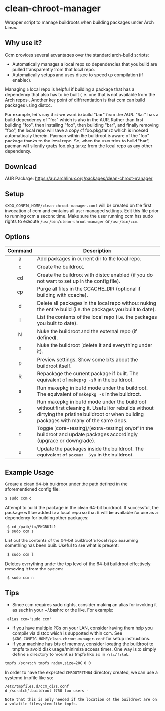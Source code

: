 # clean-chroot-manager
Wrapper script to manage buildroots when building packages under Arch Linux.

## Why use it?
Ccm provides several advantages over the standard arch-build scripts:
* Automatically manages a local repo so dependencies that you build are pulled transparently from that local repo.
* Automatically setups and uses distcc to speed up compilation (if enabled).

Managing a local repo is helpful if building a package that has a dependency that also has to be built (i.e. one that is not available from the Arch repos). Another key point of differentiation is that ccm can build packages using distcc.

For example, let's say that we want to build "bar" from the AUR. "Bar" has a build dependency of "foo" which is also in the AUR. Rather than first building "foo", then installing "foo", then building "bar", and finally removing "foo", the local repo will save a copy of foo.pkg.tar.xz which is indexed automatically therein. Pacman within the buildroot is aware of the "foo" package thanks to the local repo. So, when the user tries to build "bar", pacman will silently grabs foo.pkg.tar.xz from the local repo as any other dependency.

## Download
AUR Package: https://aur.archlinux.org/packages/clean-chroot-manager

## Setup
`$XDG_CONFIG_HOME/clean-chroot-manager.conf` will be created on the first invocation of ccm and contains all user managed settings. Edit this file prior to running ccm a second time. Make sure the user running ccm has sudo rights to execute `/usr/bin/clean-chroot-manager` or `/usr/bin/ccm`.

## Options
| Command | Description |
| :---: | --- |
| a | Add packages in current dir to the local repo. |
| c | Create the buildroot. |
| cd | Create the buildroot with distcc enabled (if you do not want to set up in the config file). |
| cp | Purge all files in the CCACHE_DIR (optional if building with ccache). |
| d | Delete all packages in the local repo without nuking the entire build (i.e. the packages you built to date). |
| l | List the contents of the local repo (i.e. the packages you built to date). |
| N | Nuke the buildroot and the external repo (if defined). |
| n | Nuke the buildroot (delete it and everything under it). |
| p | Preview settings. Show some bits about the buildroot itself. |
| R | Repackage the current package if built. The equivalent of `makepkg -sR` in the buildroot. |
| s | Run makepkg in build mode under the buildroot. The equivalent of `makepkg -s` in the buildroot. |
| S | Run makepkg in build mode under the buildroot without first cleaning it. Useful for rebuilds without dirtying the pristine buildroot or when building packages with many of the same deps. |
| t | Toggle [core-testing]/[extra-testing] on/off in the buildroot and update packages accordingly (upgrade or downgrade). |
| u | Update the packages inside the buildroot. The equivalent of `pacman -Syu` in the buildroot. |

## Example Usage
Create a clean 64-bit buildroot under the path defined in the aforementioned config file:
```
$ sudo ccm c
```

Attempt to build the package in the clean 64-bit buildroot. If successful, the package will be added to a local repo so that it will be available for use as a dependency for building other packages:
```
 $ cd /path/to/PKGBUILD
 $ sudo ccm s
```

List out the contents of the 64-bit buildroot's local repo assuming something has been built. Useful to see what is present:
```
 $ sudo ccm l
```
Deletes everything under the top level of the 64-bit buildroot effectively removing it from the system:
```
 $ sudo ccm n
```

## Tips
* Since ccm requires sudo rights, consider making an alias for invoking it as such in your ~/.bashrc or the like. For example:

```
 alias ccm='sudo ccm'
```
* If you have multiple PCs on your LAN, consider having them help you compile via distcc which is supported within ccm. See `$XDG_CONFIG_HOME/clean-chroot-manager.conf` for setup instructions.
* If your machine has lots of memory, consider locating the buildroot to tmpfs to avoid disk usage/minimize access times. One way is to simply define a directory to mount as tmpfs like so in `/etc/fstab`:

`tmpfs /scratch tmpfs nodev,size=20G 0 0`

In order to have the expected `CHROOTPATH64` directory created, we can use a systemd tmpfile like so:
```
/etc/tmpfiles.d/ccm_dirs.conf
d /scratch/.buildroot 0750 foo users -

Note that this is only needed if the location of the buildroot are on a volatile filesystem like tmpfs.
```
